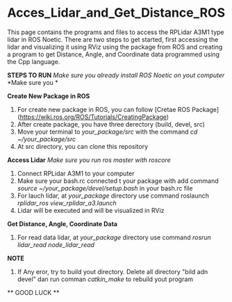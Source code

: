 # Acces_Lidar_and_Get_Distance_ROS
This page contains the programs and files to access the RPLidar A3M1 type lidar in ROS Noetic. There are two steps to get started, first accessing the lidar and visualizing it using RViz using the package from ROS and creating a program to get Distance, Angle, and Coordinate data programmed using the Cpp language.

**STEPS TO RUN**
*Make sure you already install ROS Noetic on yout computer*
*Make sure you *

**Create New Package in ROS**
1. For create new package in ROS, you can follow [Cretae ROS Package] (https://wiki.ros.org/ROS/Tutorials/CreatingPackage)
2. After create package, you have three derectory (build, devel, src)
3. Move your terminal to *your_package/src* with the command *cd ~/your_package/src*
4. At src directory, you can clone this repository

**Access Lidar**
*Make sure you run ros master with roscore*

1. Connect RPLidar A3M1 to your computer
2. Make sure your bash.rc connected t your package with add command *source ~/your_package/devel/setup.bash* in your bash.rc file
3. For lauch lidar, at *your_package* directory use command roslaunch *rplidar_ros view_rplidar_a3.launch*
4. Lidar will be executed and will be visualized in RViz

**Get Distance, Angle, Coordinate Data**
1. For read data lidar, at *your_package* directory use command *rosrun lidar_read node_lidar_read*

**NOTE**
1. If Any eror, try to build yout directory. Delete all directory "bild adn devel" dan run comman *catkin_make* to rebuild yout program






**                        GOOD LUCK                    **
